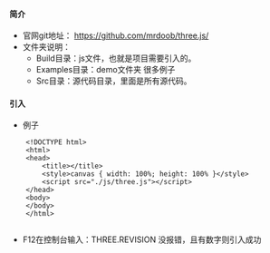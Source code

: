 
#### 简介
  - 官网git地址： https://github.com/mrdoob/three.js/
  - 文件夹说明： 
     - Build目录：js文件，也就是项目需要引入的。
     - Examples目录：demo文件夹 很多例子
     - Src目录：源代码目录，里面是所有源代码。

#### 引入
  - 例子
```
	<!DOCTYPE html>
	<html>
	<head>
		<title></title>
		<style>canvas { width: 100%; height: 100% }</style>
		<script src="./js/three.js"></script>
	</head>
	<body>
	</body>
	</html>
	
```
 - F12在控制台输入：THREE.REVISION 没报错，且有数字则引入成功